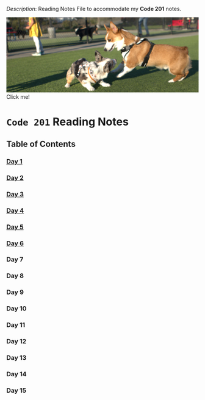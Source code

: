 _Description_: Reading Notes File to accommodate my **Code 201** notes.

[![My Dog](doc/assets/Yuda.png)](https://thumbs.gfycat.com/BabyishSeveralBichonfrise-size_restricted.gif)
Click me! 

# `Code 201` Reading Notes

## Table of Contents

### [Day 1](class-01.md)

### [Day 2](class-02.md) 

### [Day 3](class-03.md)

### [Day 4](class-04.md)

### [Day 5](class-05.md)

### [Day 6](class-06.md)

### Day 7

### Day 8

### Day 9

### Day 10

### Day 11

### Day 12

### Day 13

### Day 14

### Day 15
